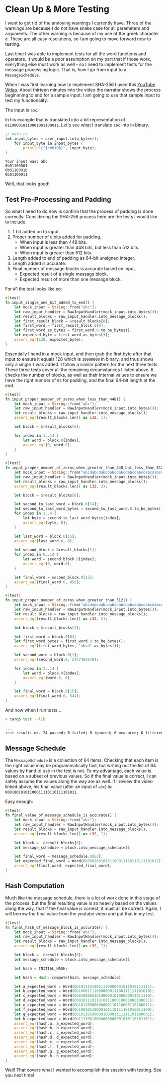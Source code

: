 # Clean Up & More Testing

I want to get rid of the annoying warnings I currently have. Three of the warnings are because I do not have snake case for all parameters and arguments. The other warning is because of my use of the greek character `σ`. These are all easy resolutions, so I am going to move forward now to testing.

Last time I was able to implement tests for all the word functions and operators. It would be a poor assumption on my part that if those work, everything else must work as well - so I need to implement tests for the message processing logic. That is, how I go from input to a `MessageSchedule`.

When I was first learning how to implement SHA-256 I used this [YouTube Video](https://www.youtube.com/watch?v=f9EbD6iY9zI). About thirteen minutes into the video the narrator shows the process beginnning to end for a sample input. I am going to use that sample input to test my functionality.

The input is `abc`.

In his example that is translated into a bit representation of `011000010110001001100011`. Let's see what I translate `abc` into in binary.

```Rust
// main.rs
let input_bytes = user_input.into_bytes();
	for input_byte in input_bytes {
		println!("{:#010b}", input_byte);
}
```

```
Your input was: abc
0b01100001
0b01100010
0b01100011
```

Well, that looks good! 

## Test Pre-Processing and Padding

So what I need to do now is confirm that the process of padding is done correctly. Considering the SHA-256 process here are the tests I would like to include.

1. `1` bit added on to input.
2. Proper number of `0` bits added for padding.
   - When input is less than 448 bits.
   - When input is greater than 448 bits, but less than 512 bits.
   - When input is greater than 512 bits.
3. Length added to end of padding as 64-bit unsigned integer.
4. Length added is accurate.
5. Final number of message blocks is accurate based on input.
   - Expected result of a single message block.
   - Expected result of more than one message block.

For #1 the test looks like so:

```Rust
#[test]
fn input_single_one_bit_added_to_end() {
	let mock_input = String::from("abc");
	let raw_input_handler = RawInputHandler(mock_input.into_bytes());
	let result_blocks = raw_input_handler.into_message_blocks();
	let first_result_block = &result_blocks[0];
	let first_word = first_result_block.0[0];
	let first_word_as_bytes = first_word.0.to_be_bytes();
	let expected_byte = first_word_as_bytes[3];
	assert_eq!(128, expected_byte);
}
```

Essentially I hand in a mock input, and then grab the first byte after that input to ensure it equals 128 which is `10000000` in binary, and thus shows only a single `1` was added. I follow a similar pattern for the next three tests. These three tests cover all the remaining circumstances I listed above. It checks the number of blocks, as well as their internal values to ensure we have the right number of `0`s for padding, and the final 64-bit length at the end.

```Rust
#[test]
fn input_proper_number_of_zeros_when_less_than_448() {
	let mock_input = String::from("abc");
	let raw_input_handler = RawInputHandler(mock_input.into_bytes());
	let result_blocks = raw_input_handler.into_message_blocks();
	assert_eq!(result_blocks.len() as i32, 1);

	let block = &result_blocks[0];

	for index in 1..14 {
		let word = block.0[index];
		assert_eq!(0, word.0);
	}
}

#[test]
fn input_proper_number_of_zeros_when_greater_than_448_but_less_than_512() {
	let mock_input = String::from("abcdabcdabcdabcdabcdabcdabcdabcdabcdabcdabcdabcdabcdabcda");
	let raw_input_handler = RawInputHandler(mock_input.into_bytes());
	let result_blocks = raw_input_handler.into_message_blocks();
	assert_eq!(result_blocks.len() as i32, 2);

	let block = &result_blocks[0];

	let second_to_last_word = block.0[14];
	let second_to_last_word_bytes = second_to_last_word.0.to_be_bytes();
	for index in 2..4 {
		let byte = second_to_last_word_bytes[index];
		assert_eq!(byte, 0);
	}

	let last_word = block.0[15];
	assert_eq!(last_word.0, 0);

	let second_block = &result_blocks[1];
	for index in 0..14 {
		let word = second_block.0[index];
		assert_eq!(0, word.0);
	}

	let final_word = second_block.0[15];
	assert_eq!(final_word.0, 456);
}

#[test]
fn input_proper_number_of_zeros_when_greater_than_512() {
	let mock_input = String::from("abcdabcdabcdabcdabcdabcdabcdabcdabcdabcdabcdabcdabcdabcdabcdabcdabcd");
	let raw_input_handler = RawInputHandler(mock_input.into_bytes());
	let result_blocks = raw_input_handler.into_message_blocks();
	assert_eq!(result_blocks.len() as i32, 2);

	let block = &result_blocks[1];

	let first_word = block.0[0];
	let first_word_bytes = first_word.0.to_be_bytes();
	assert_eq!(first_word_bytes, "abcd".as_bytes());

	let second_word = block.0[1];
	assert_eq!(second_word.0, 2147483648);

	for index in 2..14 {
		let word = block.0[index];
		assert_eq!(word.0, 0);
	}

	let final_word = block.0[15];
	assert_eq!(final_word.0, 544);
}
```

And now when I run tests...

```Bash
> cargo test --lib

...
test result: ok. 24 passed; 0 failed; 0 ignored; 0 measured; 0 filtered out; finished in 0.00s
```

## Message Schedule

The `MessageSchedule` is a collection of 64 items. Checking that each item is the right value may be programmatically fast, but writing out the list of 64 values by hand to use in the test is not. To my advantage, each value is based on a subset of previous values. So if the final value is correct, I can safely assume the values along the way are as well. If I review the video linked above, his final value (after an input of `abc`) is: `00010010101100011110110111101011`.

Easy enough:

```Rust
#[test]
fn final_value_of_message_schedule_is_accurate() {
	let mock_input = String::from("abc");
	let raw_input_handler = RawInputHandler(mock_input.into_bytes());
	let result_blocks = raw_input_handler.into_message_blocks();
	assert_eq!(result_blocks.len() as i32, 1);

	let block =  &result_blocks[0];
	let message_schedule = block.into_message_schedule();

	let final_word = message_schedule.0[63];
	let expected_final_word = Word(0b00010010101100011110110111101011);
	assert_eq!(final_word, expected_final_word);
}
```

## Hash Computation

Much like the message schedule, there is a lot of work done in this stage of the process, but the final resulting value is so heavily based on the values along the way, that if the final value is correct, it must all be correct. Again, I will borrow the final value from the youtube video and put that in my test.

```Rust
#[test]
fn final_hash_of_message_block_is_accurate() {
	let mock_input = String::from("abc");
	let raw_input_handler = RawInputHandler(mock_input.into_bytes());
	let result_blocks = raw_input_handler.into_message_blocks();
	assert_eq!(result_blocks.len() as i32, 1);

	let block =  &result_blocks[0];
	let message_schedule = block.into_message_schedule();

	let hash = INITIAL_HASH;

	let hash = Hash::compute(hash, message_schedule);

	let a_expected_word = Word(0b10111010011110000001011010111111);
	let b_expected_word = Word(0b10001111000000011100111111101010);
	let c_expected_word = Word(0b01000001010000010100000011011110);
	let d_expected_word = Word(0b01011101101011100010001000100011);
	let e_expected_word = Word(0b10110000000000110110000110100011);
	let f_expected_word = Word(0b10010110000101110111101010011100);
	let g_expected_word = Word(0b10110100000100001111111101100001);
	let h_expected_word = Word(0b11110010000000000001010110101101);
	assert_eq!(hash.a, a_expected_word);
	assert_eq!(hash.b, b_expected_word);
	assert_eq!(hash.c, c_expected_word);
	assert_eq!(hash.d, d_expected_word);
	assert_eq!(hash.e, e_expected_word);
	assert_eq!(hash.f, f_expected_word);
	assert_eq!(hash.g, g_expected_word);
	assert_eq!(hash.h, h_expected_word);
}
```

Well! That covers what I wanted to accomplish this session with testing. See you next time!
